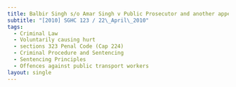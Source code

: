 ```yaml
---
title: Balbir Singh s/o Amar Singh v Public Prosecutor and another appeal
subtitle: "[2010] SGHC 123 / 22\_April\_2010"
tags:
  - Criminal Law
  - Voluntarily causing hurt
  - sections 323 Penal Code (Cap 224)
  - Criminal Procedure and Sentencing
  - Sentencing Principles
  - Offences against public transport workers
layout: single
---
```


